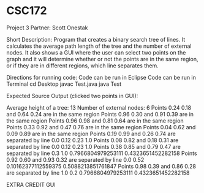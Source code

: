 # CSC172
Project 3
Partner: Scott Onestak

Short Description:
Program that creates a binary search tree of lines. It calculates the average path length of the tree and the number of external nodes. It also shows a GUI where the user can select two points on the graph and it will determine whether or not the points are in the same region, or if they are in different regions, which line separates them. 

Directions for running code:
Code can be run in Eclipse
Code can be run in Terminal
cd Desktop 
javac Test.java
java Test

Expected Source Output (clicked two points in GUI):

Average height of a tree: 13
Number of external nodes: 6
Points 0.24 0.18 and 0.64 0.24 are in the same region
Points 0.96 0.30 and 0.91 0.39 are in the same region
Points 0.96 0.98 and 0.81 0.64 are in the same region
Points 0.33 0.92 and 0.47 0.76 are in the same region
Points 0.04 0.62 and 0.09 0.89 are in the same region
Points 0.19 0.99 and 0.26 0.74 are separated by line 0.0 0.12 0.23 1.0
Points 0.08 0.82 and 0.18 0.31 are separated by line 0.0 0.12 0.23 1.0
Points 0.38 0.85 and 0.79 0.47 are separated by line 0.3 1.0 0.7966804979253111 0.4323651452282158
Points 0.92 0.60 and 0.93 0.32 are separated by line 0.0 0.52 0.10162377112559375 0.5088213851761847
Points 0.98 0.39 and 0.86 0.28 are separated by line 1.0 0.2 0.7966804979253111 0.4323651452282158

EXTRA CREDIT
GUI
